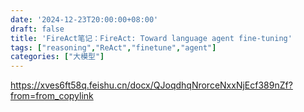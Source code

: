 ```yaml
---
date: '2024-12-23T20:00:00+08:00'
draft: false
title: 'FireAct笔记：FireAct: Toward language agent fine-tuning'
tags: ["reasoning","ReAct","finetune","agent"]
categories: ["大模型"]
---
```


https://xves6ft58q.feishu.cn/docx/QJoqdhqNrorceNxxNjEcf389nZf?from=from_copylink
